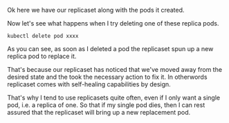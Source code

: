 Ok here we have our replicaset along with the pods it created.


Now let's see what happens when I try deleting one of these replica pods.

```
kubectl delete pod xxxx
```

As you can see, as soon as I deleted a pod the replicaset spun up a new replica pod to replace it.

That's because our replicaset has noticed that we've moved away from the desired state and the took the necessary action to fix it.
In otherwords replicaset comes with self-healing capabilities by design.

That's why I tend to use replicasets quite often, even if I only want a single pod, i.e. a replica of one. So that if my single pod dies, then I can rest assured that the replicaset will bring up a new replacement pod.